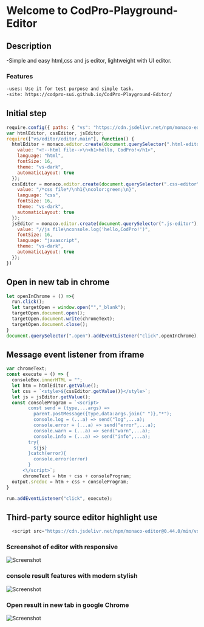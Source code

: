 # Welcome to CodPro-Playground-Editor


## Description 
-Simple and easy html,css and js editor, lightweight with UI editor.

### Features
```markdown
-uses: Use it for test purpose and simple task.
-site: https://codpro-sui.github.io/CodPro-Playground-Editor/
```

## Initial step
```javascript
require.config({ paths: { "vs": "https://cdn.jsdelivr.net/npm/monaco-editor@0.44.0/min/vs" } });
var htmlEditor, cssEditor, jsEditor;
require(["vs/editor/editor.main"], function() {
  htmlEditor = monaco.editor.create(document.querySelector(".html-editor"), {
    value: "<!--html file-->\n<h1>hello, CodPro!</h1>",
    language: "html",
    fontSize: 16,
    theme: "vs-dark",
    automaticLayout: true
  });
  cssEditor = monaco.editor.create(document.querySelector(".css-editor"), {
    value: "/*css file*/\nh1{\ncolor:green;\n}",
    language: "css",
    fontSize: 16,
    theme: "vs-dark",
    automaticLayout: true
  });
  jsEditor = monaco.editor.create(document.querySelector(".js-editor"), {
    value: "//js file\nconsole.log('hello,CodPro!')",
    fontSize: 16,
    language: "javascript",
    theme: "vs-dark",
    automaticLayout: true
  });
})
```



## Open in new tab in chrome 
```javascript
let openInChrome = () =>{
  run.click();
  let targetOpen = window.open("","_blank");
  targetOpen.document.open();
  targetOpen.document.write(chromeText);
  targetOpen.document.close();
}
document.querySelector(".open").addEventListener("click",openInChrome);

```
## Message event listener from iframe
```javascript
var chromeText;
const execute = () => {
  consoleBox.innerHTML = "";
  let htm = htmlEditor.getValue();
  let css = `<style>${cssEditor.getValue()}</style>`;
  let js = jsEditor.getValue();
  const consoleProgram = `<script>
        const send = (type,...args) =>
          parent.postMessage({type,data:args.join(" ")},"*");
          console.log = (...a) => send("log",...a);
          console.error = (...a) => send("error",...a);
          console.warn = (...a) => send("warn",...a);
          console.info = (...a) => send("info",...a);
        try{
          ${js}
        }catch(error){
          console.error(error)
        }
      <\/script>`;
      chromeText = htm + css + consoleProgram;
  output.srcdoc = htm + css + consoleProgram;
}

run.addEventListener("click", execute);
```

## Third-party source editor highlight use
```javascript
  <script src="https://cdn.jsdelivr.net/npm/monaco-editor@0.44.0/min/vs/loader.js"></script>
```

### Screenshot of editor with responsive
![Screenshot](Screenshot_2025-10-26-18-39-01-15_f9a7afa717ced9e1fc9be9833291031a.jpg)

### console result features with modern stylish 
![Screenshot](Screenshot_2025-10-26-18-53-27-41_f9a7afa717ced9e1fc9be9833291031a.jpg)

### Open result in new tab in google Chrome 
![Screenshot](Screenshot_2025-10-26-18-55-06-95_40deb401b9ffe8e1df2f1cc5ba480b12.jpg)

